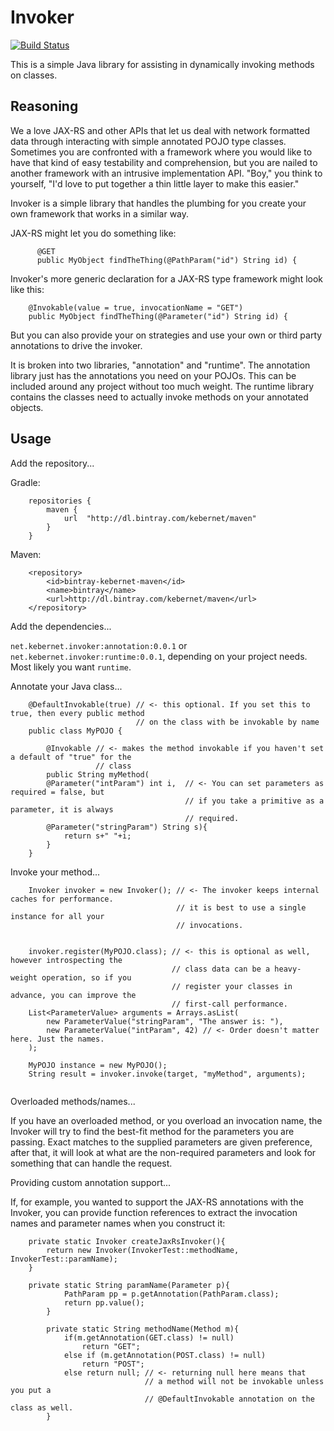 Invoker
=======

[![Build Status](https://travis-ci.org/kebernet/invoker.svg?branch=master)](https://travis-ci.org/kebernet/invoker)

This is a simple Java library for assisting in dynamically invoking methods on classes.

Reasoning
---------

We a love JAX-RS and other APIs that let us deal with network formatted data through interacting with
simple annotated POJO type classes. Sometimes you are confronted with a framework where you would
like to have that kind of easy testability and comprehension, but you are nailed to another framework
with an intrusive implementation API. "Boy," you think to yourself, "I'd love to put together a 
thin little layer to make this easier."

Invoker is a simple library that handles the plumbing for you create your own framework that 
works in a similar way.

JAX-RS might let you do something like: 

```
      @GET
      public MyObject findTheThing(@PathParam("id") String id) {

```

Invoker's more generic declaration for a JAX-RS type framework might look like this:

```
    @Invokable(value = true, invocationName = "GET")
    public MyObject findTheThing(@Parameter("id") String id) {

```

But you can also provide your on strategies and use your own or third party annotations to drive
the invoker.

It is broken into two libraries, "annotation" and "runtime". The annotation library just has the 
annotations you need on your POJOs. This can be included around any project without too much weight. 
The runtime library contains the classes need to actually invoke methods on your annotated objects.

Usage
-----

Add the repository...

Gradle:

```
    repositories {
        maven {
            url  "http://dl.bintray.com/kebernet/maven" 
        }
    }
```

Maven:

```
    <repository>
        <id>bintray-kebernet-maven</id>
        <name>bintray</name>
        <url>http://dl.bintray.com/kebernet/maven</url>
    </repository>
```

Add the dependencies...
 
```net.kebernet.invoker:annotation:0.0.1``` or 
```net.kebernet.invoker:runtime:0.0.1```, depending on your project needs. Most likely you
want ```runtime```.

Annotate your Java class...

``` 
    @DefaultInvokable(true) // <- this optional. If you set this to true, then every public method
                            // on the class with be invokable by name
    public class MyPOJO {
    
        @Invokable // <- makes the method invokable if you haven't set a default of "true" for the 
                   // class
        public String myMethod(
        @Parameter("intParam") int i,  // <- You can set parameters as required = false, but 
                                       // if you take a primitive as a parameter, it is always 
                                       // required.
        @Parameter("stringParam") String s){
            return s+" "+i;
        }
    }
```

Invoke your method...

```
    Invoker invoker = new Invoker(); // <- The invoker keeps internal caches for performance. 
                                     // it is best to use a single instance for all your 
                                     // invocations.
    
    
    invoker.register(MyPOJO.class); // <- this is optional as well, however introspecting the 
                                    // class data can be a heavy-weight operation, so if you 
                                    // register your classes in advance, you can improve the 
                                    // first-call performance.
    List<ParameterValue> arguments = Arrays.asList(
        new ParameterValue("stringParam", "The answer is: "),
        new ParameterValue("intParam", 42) // <- Order doesn't matter here. Just the names.
    );
    
    MyPOJO instance = new MyPOJO();
    String result = invoker.invoke(target, "myMethod", arguments);
    
```
Overloaded methods/names...

If you have an overloaded method, or you overload an invocation name, the Invoker will try to 
find the best-fit method for the parameters you are passing. Exact matches to the supplied 
parameters are given preference, after that, it will look at what are the non-required parameters
and look for something that can handle the request.


Providing custom annotation support...

If, for example, you wanted to support the JAX-RS annotations with the Invoker, you can provide
function references to extract the invocation names and parameter names when you construct it:

```
    private static Invoker createJaxRsInvoker(){
        return new Invoker(InvokerTest::methodName, InvokerTest::paramName);
    }

    private static String paramName(Parameter p){
            PathParam pp = p.getAnnotation(PathParam.class);
            return pp.value();
        }
    
        private static String methodName(Method m){
            if(m.getAnnotation(GET.class) != null)
                return "GET";
            else if (m.getAnnotation(POST.class) != null)
                return "POST";
            else return null; // <- returning null here means that
                              // a method will not be invokable unless you put a 
                              // @DefaultInvokable annotation on the class as well.      
        }
```